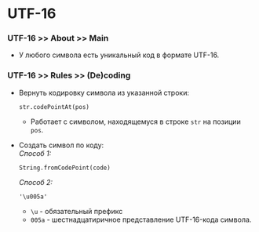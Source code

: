 # UTF-16

### UTF-16 >> About >> Main
- У любого символа есть уникальный код в формате UTF-16.

### UTF-16 >> Rules >> (De)coding
- Вернуть кодировку символа из указанной строки:

  ```
  str.codePointAt(pos)
  ```
  - Работает с символом, находящемуся в строке `str` на позиции `pos`.
- Создать символ по коду:  
  _Способ 1:_

  ```
  String.fromCodePoint(code)
  ```
  _Способ 2:_

  ```
  '\u005a'
  ```
  - `\u` - обязательный префикс
  - `005a` - шестнадцатиричное представление UTF-16-кода символа.